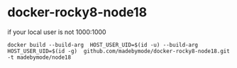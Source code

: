 # docker-rocky8-node18

if your local user is not 1000:1000

```
docker build --build-arg  HOST_USER_UID=$(id -u) --build-arg  HOST_USER_UID=$(id -g)  github.com/madebymode/docker-rocky8-node18.git -t madebymode/node18
```
